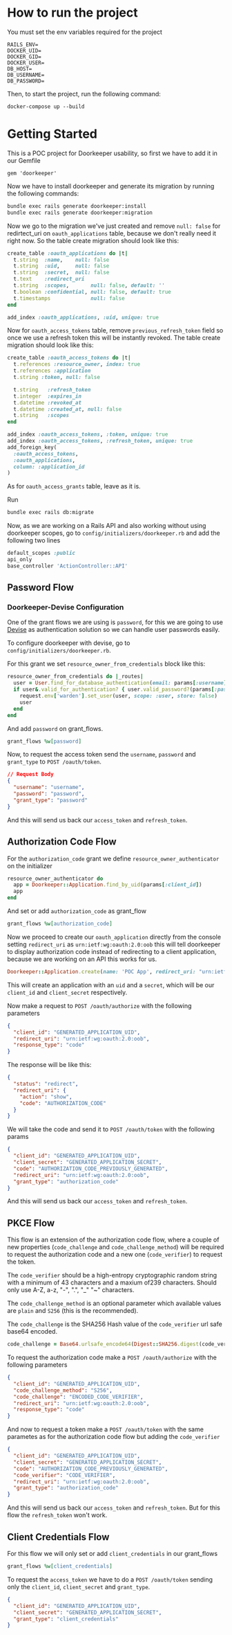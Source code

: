# How to run the project

You must set the env variables required for the project

```
RAILS_ENV=
DOCKER_UID=
DOCKER_GID=
DOCKER_USER=
DB_HOST=
DB_USERNAME=
DB_PASSWORD=
```

Then, to start the project, run the following command:

`docker-compose up --build`

# Getting Started

This is a POC project for Doorkeeper usability, so first we have to add it in our Gemfile

```
gem 'doorkeeper'
```

Now we have to install doorkeeper and generate its migration by running the following commands:

```bash
bundle exec rails generate doorkeeper:install
bundle exec rails generate doorkeeper:migration
```

Now we go to the migration we've just created and remove `null: false` for redirtect_uri on `oauth_applications` table, because we don't really need it right now. So the table create migration should look like this:

```ruby
create_table :oauth_applications do |t|
  t.string  :name,    null: false
  t.string  :uid,     null: false
  t.string  :secret,  null: false
  t.text    :redirect_uri
  t.string  :scopes,       null: false, default: ''
  t.boolean :confidential, null: false, default: true
  t.timestamps             null: false
end

add_index :oauth_applications, :uid, unique: true
```

Now for `oauth_access_tokens` table, remove `previous_refresh_token` field so once we use a refresh token this will be instantly revoked. The table create migration should look like this:

```ruby
create_table :oauth_access_tokens do |t|
  t.references :resource_owner, index: true
  t.references :application
  t.string :token, null: false

  t.string   :refresh_token
  t.integer  :expires_in
  t.datetime :revoked_at
  t.datetime :created_at, null: false
  t.string   :scopes
end

add_index :oauth_access_tokens, :token, unique: true
add_index :oauth_access_tokens, :refresh_token, unique: true
add_foreign_key(
  :oauth_access_tokens,
  :oauth_applications,
  column: :application_id
)
```

As for `oauth_access_grants` table, leave as it is.

Run 

```bash
bundle exec rails db:migrate
```

Now, as we are working on a Rails API and also working without using doorkeeper scopes, go to `config/initializers/doorkeeper.rb` and add the following two lines

```ruby
default_scopes :public
api_only
base_controller 'ActionController::API'
```

## Password Flow

### Doorkeeper-Devise Configuration

One of the grant flows we are using is `password`, for this we are going to use [Devise](https://github.com/heartcombo/devise) as authentication solution so we can handle user passwords easily.

To configure doorkeeper with devise, go to `config/initializers/doorkeeper.rb`.

For this grant we set `resource_owner_from_credentials` block like this:

```ruby
resource_owner_from_credentials do |_routes|
  user = User.find_for_database_authentication(email: params[:username])
  if user&.valid_for_authentication? { user.valid_password?(params[:password]) } && user&.active_for_authentication?
    request.env['warden'].set_user(user, scope: :user, store: false)
    user
  end
end
```

And add `password` on grant_flows.

```ruby
grant_flows %w[password]
```

Now, to request the access token send the `username`, `password` and `grant_type` to `POST /oauth/token`.

```json
// Request Body
{
  "username": "username",
  "password": "password",
  "grant_type": "password"
}
```

And this will send us back our `access_token` and `refresh_token`.

## Authorization Code Flow

For the `authorization_code` grant we define `resource_owner_authenticator` on the initializer

```ruby
resource_owner_authenticator do
  app = Doorkeeper::Application.find_by_uid(params[:client_id])
  app
end
```

And set or add `authorization_code` as grant_flow

```ruby
grant_flows %w[authorization_code]
```

Now we proceed to create our `oauth_application` directly from the console setting `redirect_uri` as `urn:ietf:wg:oauth:2.0:oob`  this will tell doorkeeper to display authorization code instead of redirecting to a client application, because we are working on an API this works for us.

```ruby
Doorkeeper::Application.create(name: 'POC App', redirect_uri: "urn:ietf:wg:oauth:2.0:oob")
```

This will create an application with an `uid` and a `secret`, which will be our `client_id` and `client_secret` respectively.

Now make a request to `POST /oauth/authorize` with the following parameters

```json
{
  "client_id": "GENERATED_APPLICATION_UID",
  "redirect_uri": "urn:ietf:wg:oauth:2.0:oob",
  "response_type": "code"
}
```

The response will be like this:

```json
{
  "status": "redirect",
  "redirect_uri": {
    "action": "show",
    "code": "AUTHORIZATION_CODE"
  }
}
```

We will take the code and send it to `POST /oauth/token` with the following params

```json
{
  "client_id": "GENERATED_APPLICATION_UID",
  "client_secret": "GENERATED_APPLICATION_SECRET",
  "code": "AUTHORIZATION_CODE_PREVIOUSLY_GENERATED",
  "redirect_uri": "urn:ietf:wg:oauth:2.0:oob",
  "grant_type": "authorization_code"
}
```

And this will send us back our `access_token` and `refresh_token`.

## PKCE Flow

This flow is an extension of the authorization code flow, where a couple of new properties (`code_challenge` and `code_challenge_method`) will be required to request the authorization code and a new one (`code_verifier`) to request the token.

The `code_verifier` should be a high-entropy cryptographic random string with a minimum of 43 characters and a maxium of239 characters. Should only use A-Z, a-z, "-", ".", "_" "~" characters.

The `code_challenge_method` is an optional parameter which available values are `plain` and `S256` (this is the recommended).

The `code_challenge` is the SHA256 Hash value of the `code_verifier` url safe base64 encoded.

```ruby
code_challenge = Base64.urlsafe_encode64(Digest::SHA256.digest(code_verifier))[0]
```

To request the authorization code make a `POST /oauth/authorize` with the following parameters 

```json
{
  "client_id": "GENERATED_APPLICATION_UID",
  "code_challenge_method": "S256",
  "code_challenge": "ENCODED_CODE_VERIFIER",
  "redirect_uri": "urn:ietf:wg:oauth:2.0:oob",
  "response_type": "code"
}
```

And now to request a token make a `POST /oauth/token` with the same parametes as for the authorization code flow but adding the `code_verifier`

```json
{
  "client_id": "GENERATED_APPLICATION_UID",
  "client_secret": "GENERATED_APPLICATION_SECRET",
  "code": "AUTHORIZATION_CODE_PREVIOUSLY_GENERATED",
  "code_verifier": "CODE_VERIFIER",
  "redirect_uri": "urn:ietf:wg:oauth:2.0:oob",
  "grant_type": "authorization_code"
}
```

And this will send us back our `access_token` and `refresh_token`. But for this flow the `refresh_token` won't work.

## Client Credentials Flow

For this flow we will only set or add `client_credentials` in our grant_flows

```ruby
grant_flows %w[client_credentials]
```

To request the `access_token` we have to do a `POST /oauth/token` sending only the `client_id`, `client_secret` and `grant_type`.

```json
{
  "client_id": "GENERATED_APPLICATION_UID",
  "client_secret": "GENERATED_APPLICATION_SECRET",
  "grant_type": "client_credentials"
}
```
